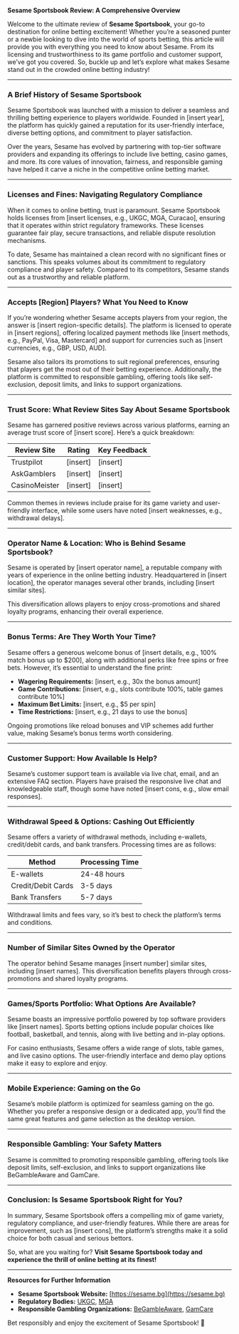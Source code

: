 **Sesame Sportsbook Review: A Comprehensive Overview**  

Welcome to the ultimate review of **Sesame Sportsbook**, your go-to destination for online betting excitement! Whether you’re a seasoned punter or a newbie looking to dive into the world of sports betting, this article will provide you with everything you need to know about Sesame. From its licensing and trustworthiness to its game portfolio and customer support, we’ve got you covered. So, buckle up and let’s explore what makes Sesame stand out in the crowded online betting industry!  

---

### **A Brief History of Sesame Sportsbook**  

Sesame Sportsbook was launched with a mission to deliver a seamless and thrilling betting experience to players worldwide. Founded in [insert year], the platform has quickly gained a reputation for its user-friendly interface, diverse betting options, and commitment to player satisfaction.  

Over the years, Sesame has evolved by partnering with top-tier software providers and expanding its offerings to include live betting, casino games, and more. Its core values of innovation, fairness, and responsible gaming have helped it carve a niche in the competitive online betting market.  

---

### **Licenses and Fines: Navigating Regulatory Compliance**  

When it comes to online betting, trust is paramount. Sesame Sportsbook holds licenses from [insert licenses, e.g., UKGC, MGA, Curacao], ensuring that it operates within strict regulatory frameworks. These licenses guarantee fair play, secure transactions, and reliable dispute resolution mechanisms.  

To date, Sesame has maintained a clean record with no significant fines or sanctions. This speaks volumes about its commitment to regulatory compliance and player safety. Compared to its competitors, Sesame stands out as a trustworthy and reliable platform.  

---

### **Accepts [Region] Players? What You Need to Know**  

If you’re wondering whether Sesame accepts players from your region, the answer is [insert region-specific details]. The platform is licensed to operate in [insert regions], offering localized payment methods like [insert methods, e.g., PayPal, Visa, Mastercard] and support for currencies such as [insert currencies, e.g., GBP, USD, AUD].  

Sesame also tailors its promotions to suit regional preferences, ensuring that players get the most out of their betting experience. Additionally, the platform is committed to responsible gambling, offering tools like self-exclusion, deposit limits, and links to support organizations.  

---

### **Trust Score: What Review Sites Say About Sesame Sportsbook**  

Sesame has garnered positive reviews across various platforms, earning an average trust score of [insert score]. Here’s a quick breakdown:  

| **Review Site** | **Rating** | **Key Feedback** |  
|------------------|------------|------------------|  
| Trustpilot       | [insert]   | [insert]         |  
| AskGamblers      | [insert]   | [insert]         |  
| CasinoMeister    | [insert]   | [insert]         |  

Common themes in reviews include praise for its game variety and user-friendly interface, while some users have noted [insert weaknesses, e.g., withdrawal delays].  

---

### **Operator Name & Location: Who is Behind Sesame Sportsbook?**  

Sesame is operated by [insert operator name], a reputable company with years of experience in the online betting industry. Headquartered in [insert location], the operator manages several other brands, including [insert similar sites].  

This diversification allows players to enjoy cross-promotions and shared loyalty programs, enhancing their overall experience.  

---

### **Bonus Terms: Are They Worth Your Time?**  

Sesame offers a generous welcome bonus of [insert details, e.g., 100% match bonus up to $200], along with additional perks like free spins or free bets. However, it’s essential to understand the fine print:  

- **Wagering Requirements:** [insert, e.g., 30x the bonus amount]  
- **Game Contributions:** [insert, e.g., slots contribute 100%, table games contribute 10%]  
- **Maximum Bet Limits:** [insert, e.g., $5 per spin]  
- **Time Restrictions:** [insert, e.g., 21 days to use the bonus]  

Ongoing promotions like reload bonuses and VIP schemes add further value, making Sesame’s bonus terms worth considering.  

---

### **Customer Support: How Available Is Help?**  

Sesame’s customer support team is available via live chat, email, and an extensive FAQ section. Players have praised the responsive live chat and knowledgeable staff, though some have noted [insert cons, e.g., slow email responses].  

---

### **Withdrawal Speed & Options: Cashing Out Efficiently**  

Sesame offers a variety of withdrawal methods, including e-wallets, credit/debit cards, and bank transfers. Processing times are as follows:  

| **Method**       | **Processing Time** |  
|-------------------|---------------------|  
| E-wallets         | 24-48 hours         |  
| Credit/Debit Cards| 3-5 days            |  
| Bank Transfers    | 5-7 days            |  

Withdrawal limits and fees vary, so it’s best to check the platform’s terms and conditions.  

---

### **Number of Similar Sites Owned by the Operator**  

The operator behind Sesame manages [insert number] similar sites, including [insert names]. This diversification benefits players through cross-promotions and shared loyalty programs.  

---

### **Games/Sports Portfolio: What Options Are Available?**  

Sesame boasts an impressive portfolio powered by top software providers like [insert names]. Sports betting options include popular choices like football, basketball, and tennis, along with live betting and in-play options.  

For casino enthusiasts, Sesame offers a wide range of slots, table games, and live casino options. The user-friendly interface and demo play options make it easy to explore and enjoy.  

---

### **Mobile Experience: Gaming on the Go**  

Sesame’s mobile platform is optimized for seamless gaming on the go. Whether you prefer a responsive design or a dedicated app, you’ll find the same great features and game selection as the desktop version.  

---

### **Responsible Gambling: Your Safety Matters**  

Sesame is committed to promoting responsible gambling, offering tools like deposit limits, self-exclusion, and links to support organizations like BeGambleAware and GamCare.  

---

### **Conclusion: Is Sesame Sportsbook Right for You?**  

In summary, Sesame Sportsbook offers a compelling mix of game variety, regulatory compliance, and user-friendly features. While there are areas for improvement, such as [insert cons], the platform’s strengths make it a solid choice for both casual and serious bettors.  

So, what are you waiting for? **Visit Sesame Sportsbook today and experience the thrill of online betting at its finest!**  

---

**Resources for Further Information**  
- **Sesame Sportsbook Website:** [https://sesame.bg](https://sesame.bg)  
- **Regulatory Bodies:** [UKGC](https://www.gamblingcommission.gov.uk), [MGA](https://www.mga.org.mt)  
- **Responsible Gambling Organizations:** [BeGambleAware](https://www.begambleaware.org), [GamCare](https://www.gamcare.org.uk)  

Bet responsibly and enjoy the excitement of Sesame Sportsbook! 🎉